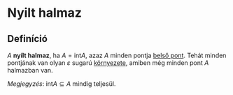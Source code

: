 # Nyilt halmaz

## Definíció

$A$ **nyílt halmaz**, ha $A = \text{int} A$, azaz $A$ minden pontja [belső pont](belso-pont.md).
Tehát minden pontjának van olyan $\varepsilon$ sugarú [környezete](kornyezet.md), amiben még minden pont $A$ halmazban van.

*Megjegyzés*: $\text{int} A \subseteq A$ mindig teljesül.